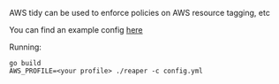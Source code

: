 AWS tidy can be used to enforce policies on AWS resource tagging, etc

You can find an example config [here](config.yml)

Running:
```
go build
AWS_PROFILE=<your profile> ./reaper -c config.yml
```
